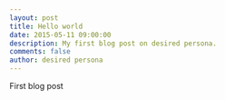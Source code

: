 ```yaml
---
layout: post
title: Hello world
date: 2015-05-11 09:00:00
description: My first blog post on desired persona.
comments: false
author: desired persona
---
```


First blog post
